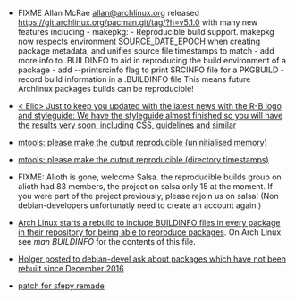 * FIXME Allan McRae <allan@archlinux.org> released https://git.archlinux.org/pacman.git/tag/?h=v5.1.0 with many new features including
              - makepkg:
                - Reproducible build support. makepkg now respects environment
                  SOURCE_DATE_EPOCH when creating package metadata, and unifies
                  source file timestamps to match
                - add more info to .BUILDINFO to aid in reproducing the build
                  environment of a package
                - add --printsrcinfo flag to print SRCINFO file for a PKGBUILD
                - record build information in a .BUILDINFO file
 This means future Archlinux packages builds can be reproducible!

* [< Elio> Just to keep you updated with the latest news with the R-B logo and styleguide: We have the styleguide almost finished so you will have the results very soon, including CSS, guidelines and similar](IRC)

* [mtools: please make the output reproducible (uninitialised memory)](https://bugs.debian.org/900409)

* [mtools: please make the output reproducible (directory timestamps)](https://bugs.debian.org/900410)


* FIXME: Alioth is gone, welcome Salsa. the reproducible builds group on alioth had 83 members, the project on salsa only 15 at the moment. If you were part of the project previously, please rejoin us on salsa! (Non debian-developers unfortunatly need to create an account again.)

* [Arch Linux starts a rebuild to include BUILDINFO files in every package in their repository for being able to reproduce packages](https://www.archlinux.org/todo/buildinfo-rebuild/). On Arch Linux see *man BUILDINFO* for the contents of this file.

* [Holger posted to debian-devel ask about packages which have not been rebuilt since December 2016](https://lists.debian.org/debian-devel/2018/05/msg00499.html)

* [patch for sfepy remade](https://bugs.debian.org/882639#15)
